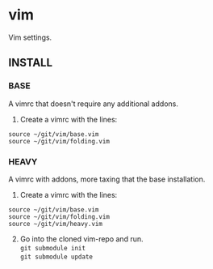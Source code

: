 # vim

Vim settings.

## INSTALL
### BASE

A vimrc that doesn't require any additional addons.

1. Create a vimrc with the lines:
```VimL
source ~/git/vim/base.vim
source ~/git/vim/folding.vim
```

### HEAVY
A vimrc with addons, more taxing that the base installation.

1. Create a vimrc with the lines:
```VimL
source ~/git/vim/base.vim
source ~/git/vim/folding.vim
source ~/git/vim/heavy.vim
```
2. Go into the cloned vim-repo and run.  
``git submodule init``  
``git submodule update``

